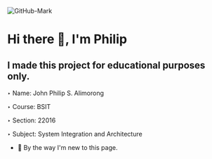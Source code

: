 ![GitHub-Mark](https://user-images.githubusercontent.com/127371993/224670361-8075c0c8-1227-4844-af6d-c31b776dcb7a.png)

# Hi there 👋, I'm Philip

## I made this project for educational purposes only.

‣ Name: John Philip S. Alimorong

‣ Course: BSIT

‣ Section: 22016

‣ Subject: System Integration and Architecture


- 🔭 By the way I'm new to this page.
